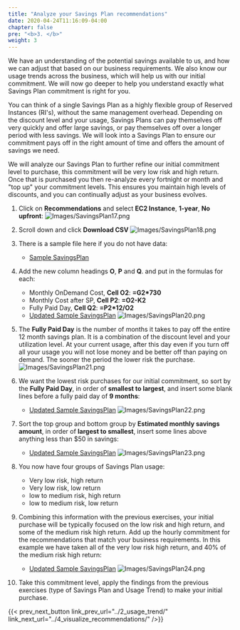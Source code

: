 ```yaml
---
title: "Analyze your Savings Plan recommendations"
date: 2020-04-24T11:16:09-04:00
chapter: false
pre: "<b>3. </b>"
weight: 3
---
```


We have an understanding of the potential savings available to us, and how we can adjust that based on our business requirements. We also know our usage trends across the business, which will help us with our initial commitment.  We will now go deeper to help you understand exactly what Savings Plan commitment is right for you.

You can think of a single Savings Plan as a highly flexible group of Reserved Instances (RI's), without the same management overhead.  Depending on the discount level and your usage, Savings Plans can pay themselves off very quickly and offer large savings, or pay themselves off over a longer period with less savings. We will look into a Savings Plan to ensure our commitment pays off in the right amount of time and offers the amount of savings we need.  

We will analyze our Savings Plan to further refine our initial commitment level to purchase, this commitment will be very low risk and high return. Once that is purchased you then re-analyze every fortnight or month and "top up" your commitment levels. This ensures you maintain high levels of discounts, and you can continually adjust as your business evolves.


1. Click on **Recommendations** and select **EC2 Instance**, **1-year**, **No upfront**:
![Images/SavingsPlan17.png](/Cost/100_3_Pricing_Models/Images/SavingsPlan17.png)

2. Scroll down and click **Download CSV**
![Images/SavingsPlan18.png](/Cost/100_3_Pricing_Models/Images/SavingsPlan18.png)

3. There is a sample file here if you do not have data:

    - [Sample SavingsPlan](/Cost/100_3_Pricing_Models/Code/SavingsPlan.xlsx)


4. Add the new column headings **O**, **P** and **Q**. and put in the formulas for each:
    - Monthly OnDemand Cost, **Cell O2**: **=G2*730**
    - Monthly Cost after SP, **Cell P2**: **=O2-K2**
    - Fully Paid Day, **Cell Q2**: **=P2*12/O2**
    - [Updated Sample SavingsPlan](/Cost/100_3_Pricing_Models/Code/SavingsPlan02.xlsx)
    ![Images/SavingsPlan20.png](/Cost/100_3_Pricing_Models/Images/SavingsPlan20.png)

5. The **Fully Paid Day** is the number of months it takes to pay off the entire 12 month savings plan. It is a combination of the discount level and your utilization level. At your current usage, after this day even if you turn off all your usage you will not lose money and be better off than paying on demand. The sooner the period the lower risk the purchase.
![Images/SavingsPlan21.png](/Cost/100_3_Pricing_Models/Images/SavingsPlan21.png)

6. We want the lowest risk purchases for our initial commitment, so sort by the **Fully Paid Day**, in order of **smallest to largest**, and insert some blank lines before a fully paid day of **9 months**:
    - [Updated Sample SavingsPlan](/Cost/100_3_Pricing_Models/Code/SavingsPlan03.xlsx)
    ![Images/SavingsPlan22.png](/Cost/100_3_Pricing_Models/Images/SavingsPlan22.png)

7. Sort the top group and bottom group by **Estimated monthly savings amount**, in order of **largest to smallest**, insert some lines above anything less than $50 in savings:
    - [Updated Sample SavingsPlan](/Cost/100_3_Pricing_Models/Code/SavingsPlan04.xlsx)
    ![Images/SavingsPlan23.png](/Cost/100_3_Pricing_Models/Images/SavingsPlan23.png)

8. You now have four groups of Savings Plan usage:
    - Very low risk, high return
    - Very low risk, low return
    - low to medium risk, high return
    - low to medium risk, low return

9. Combining this information with the previous exercises, your initial purchase will be typically focused on the low risk and high return, and some of the medium risk high return. Add up the hourly commitment for the recommendations that match your business requirements. In this example we have taken all of the very low risk high return, and 40% of the medium risk high return:  
    - [Updated Sample SavingsPlan](/Cost/100_3_Pricing_Models/Code/SavingsPlan05.xlsx)
    ![Images/SavingsPlan24.png](/Cost/100_3_Pricing_Models/Images/SavingsPlan24.png)

10. Take this commitment level, apply the findings from the previous exercises (type of Savings Plan and Usage Trend) to make your initial purchase.

{{< prev_next_button link_prev_url="../2_usage_trend/" link_next_url="../4_visualize_recommendations/" />}}
